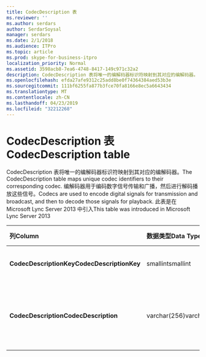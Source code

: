 ```yaml
---
title: CodecDescription 表
ms.reviewer: ''
ms.author: serdars
author: SerdarSoysal
manager: serdars
ms.date: 2/1/2018
ms.audience: ITPro
ms.topic: article
ms.prod: skype-for-business-itpro
localization_priority: Normal
ms.assetid: 3598acb8-7ea6-4748-8417-149c971c32a2
description: CodecDescription 表将唯一的编解码器标识符映射到其对应的编解码器。 编解码器用于编码数字信号传输和广播，然后进行解码播放这些信号。 此表是在 Microsoft Lync Server 2013 中引入
ms.openlocfilehash: efda27afe9312c25add8be0f74364384aed53b3e
ms.sourcegitcommit: 111bf6255fa877b3fce70fa8166e8ec5a6643434
ms.translationtype: MT
ms.contentlocale: zh-CN
ms.lasthandoff: 04/23/2019
ms.locfileid: "32212268"
---
```

# <a name="codecdescription-table"></a><span data-ttu-id="cce2b-105">CodecDescription 表</span><span class="sxs-lookup"><span data-stu-id="cce2b-105">CodecDescription table</span></span>
 
<span data-ttu-id="cce2b-106">CodecDescription 表将唯一的编解码器标识符映射到其对应的编解码器。</span><span class="sxs-lookup"><span data-stu-id="cce2b-106">The CodecDescription table maps unique codec identifiers to their corresponding codec.</span></span> <span data-ttu-id="cce2b-107">编解码器用于编码数字信号传输和广播，然后进行解码播放这些信号。</span><span class="sxs-lookup"><span data-stu-id="cce2b-107">Codecs are used to encode digital signals for transmission and broadcast, and then to decode those signals for playback.</span></span> <span data-ttu-id="cce2b-108">此表是在 Microsoft Lync Server 2013 中引入</span><span class="sxs-lookup"><span data-stu-id="cce2b-108">This table was introduced in Microsoft Lync Server 2013</span></span>
  
|<span data-ttu-id="cce2b-109">**列**</span><span class="sxs-lookup"><span data-stu-id="cce2b-109">**Column**</span></span>|<span data-ttu-id="cce2b-110">**数据类型**</span><span class="sxs-lookup"><span data-stu-id="cce2b-110">**Data Type**</span></span>|<span data-ttu-id="cce2b-111">**键/索引**</span><span class="sxs-lookup"><span data-stu-id="cce2b-111">**Key/Index**</span></span>|<span data-ttu-id="cce2b-112">**详细信息**</span><span class="sxs-lookup"><span data-stu-id="cce2b-112">**Details**</span></span>|
|:-----|:-----|:-----|:-----|
|<span data-ttu-id="cce2b-113">**CodecDescriptionKey**</span><span class="sxs-lookup"><span data-stu-id="cce2b-113">**CodecDescriptionKey**</span></span> <br/> |<span data-ttu-id="cce2b-114">smallint</span><span class="sxs-lookup"><span data-stu-id="cce2b-114">smallint</span></span>  <br/> |<span data-ttu-id="cce2b-115">Primary</span><span class="sxs-lookup"><span data-stu-id="cce2b-115">Primary</span></span>  <br/> |<span data-ttu-id="cce2b-116">分配给编解码器的唯一标识符。</span><span class="sxs-lookup"><span data-stu-id="cce2b-116">Unique identifier assigned to the codec.</span></span>  <br/> |
|<span data-ttu-id="cce2b-117">**CodecDescription**</span><span class="sxs-lookup"><span data-stu-id="cce2b-117">**CodecDescription**</span></span> <br/> |<span data-ttu-id="cce2b-118">varchar(256)</span><span class="sxs-lookup"><span data-stu-id="cce2b-118">varchar(256)</span></span>  <br/> |<span data-ttu-id="cce2b-119">唯一</span><span class="sxs-lookup"><span data-stu-id="cce2b-119">Unique</span></span>  <br/> |<span data-ttu-id="cce2b-120">与 CodecDescriptionKey 对应的编解码器的唯一说明。</span><span class="sxs-lookup"><span data-stu-id="cce2b-120">Unique description of the codec corresponding to the CodecDescriptionKey.</span></span>  <br/> |
   

